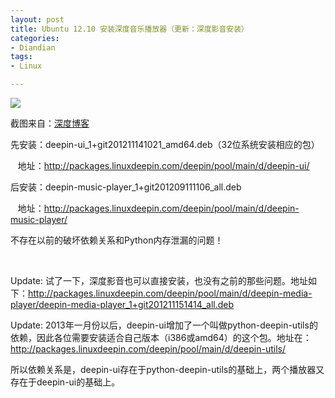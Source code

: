 ```yaml
---
layout: post
title: Ubuntu 12.10 安装深度音乐播放器（更新：深度影音安装）
categories:
- Diandian
tags:
- Linux

---
```

<p class="edui-filter-align-center"><img src="http://m2.img.srcdd.com/farm5/d/2012/1228/16/E4D0D763CDE6C7B5A446AD92BFFDD3A3_B500_900_415_556.PNG" /><br /></p>
<p class="edui-filter-align-center">截图来自：<a href="http://planet.linuxdeepin.com/2012/07/17/linux-deepin-12-06-final-release-out/" target="_blank">深度博客</a></p>
<p>先安装：deepin-ui_1+git201211141021_amd64.deb（32位系统安装相应的包）</p>
<p> &nbsp;&nbsp;&nbsp;地址：<a href="http://packages.linuxdeepin.com/deepin/pool/main/d/deepin-ui/">http://packages.linuxdeepin.com/deepin/pool/main/d/deepin-ui/</a></p>
<p>后安装：deepin-music-player_1+git201209111106_all.deb</p>
<p> &nbsp;&nbsp;&nbsp;地址：<a href="http://packages.linuxdeepin.com/deepin/pool/main/d/deepin-music-player/"></a><a href="http://packages.linuxdeepin.com/deepin/pool/main/d/deepin-music-player/">http://packages.linuxdeepin.com/deepin/pool/main/d/deepin-music-player/</a> </p>
<p>不存在以前的破坏依赖关系和Python内存泄漏的问题！</p>
<p>&nbsp;</p>
<p>Update: 试了一下，深度影音也可以直接安装，也没有之前的那些问题。地址如下：<a href="http://packages.linuxdeepin.com/deepin/pool/main/d/deepin-media-player/deepin-media-player_1+git201211151414_all.deb"></a><a href="http://packages.linuxdeepin.com/deepin/pool/main/d/deepin-media-player/deepin-media-player_1+git201211151414_all.deb">http://packages.linuxdeepin.com/deepin/pool/main/d/deepin-media-player/deepin-media-player_1+git201211151414_all.deb</a></p>
<p><a href="http://packages.linuxdeepin.com/deepin/pool/main/d/deepin-media-player/deepin-media-player_1+git201211151414_all.deb"></a>Update: 2013年一月份以后，deepin-ui增加了一个叫做python-deepin-utils的依赖，因此各位需要安装适合自己版本（i386或amd64）的这个包。地址在：<a href="http://packages.linuxdeepin.com/deepin/pool/main/d/deepin-utils/"></a><a href="http://packages.linuxdeepin.com/deepin/pool/main/d/deepin-utils/">http://packages.linuxdeepin.com/deepin/pool/main/d/deepin-utils/</a> </p>
<p>所以依赖关系是，deepin-ui存在于python-deepin-utils的基础上，两个播放器又存在于deepin-ui的基础上。</p>